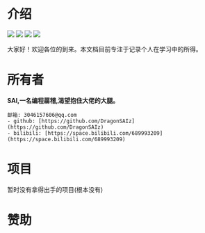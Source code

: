 # 介绍

[![](https://badgen.net/github/stars/DragonSAIz/Node)](https://github.com/DragonSAIz/Node)
[![](https://badgen.net/github/forks/DragonSAIz/Node)](https://github.com/DragonSAIz/Node)
![](https://img.shields.io/badge/%E8%92%BB%E7%A8%BD-%E7%A8%8B%E5%BA%8F%E7%8C%BF-yellow)
![](https://img.shields.io/badge/%E6%91%B8%E9%B1%BC-%E5%88%92%E6%B0%B4%E5%B8%A6%E5%B8%88-brightgreen)

大家好！欢迎各位的到来。本文档目前专注于记录个人在学习中的所得。

# 所有者

**SAI,一名编程蒻稽,渴望抱住大佬的大腿。**

    邮箱: 3046157606@qq.com
    - github: [https://github.com/DragonSAIz](https://github.com/DragonSAIz)
    - bilibili: [https://space.bilibili.com/689993209](https://space.bilibili.com/689993209)

# 项目

暂时没有拿得出手的项目(根本没有)

# 赞助
